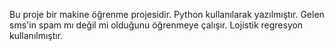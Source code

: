Bu proje bir makine öğrenme projesidir.
Python kullanılarak yazılmıştır.
Gelen sms'in spam mı değil mi olduğunu öğrenmeye çalışır.
Lojistik regresyon kullanılmıştır.

